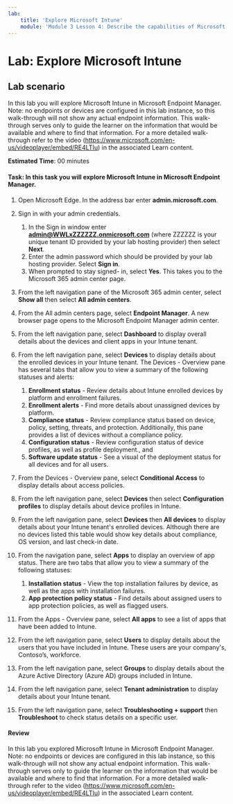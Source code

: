 ```yaml
---
lab:
    title: 'Explore Microsoft Intune'
    module: 'Module 3 Lesson 4: Describe the capabilities of Microsoft security solutions: Describe endpoint security with Microsoft Intune'
---
```



# Lab: Explore Microsoft Intune

## Lab scenario
In this lab you will explore Microsoft Intune in Microsoft Endpoint Manager. Note: no endpoints or devices are configured in this lab instance, so this walk-through will not show any actual endpoint information. This walk-through serves only to guide the learner on the information that would be available and where to find that information.  For a more detailed walk-through refer to the video (https://www.microsoft.com/en-us/videoplayer/embed/RE4LTIu) in the associated Learn content.


**Estimated Time**: 00 minutes

#### Task: In this task you will explore Microsoft Intune in Microsoft Endpoint Manager.


1. Open Microsoft Edge. In the address bar enter **admin.microsoft.com**.

1. Sign in with your admin credentials.
    1. In the Sign in window enter **admin@WWLxZZZZZZ.onmicrosoft.com** (where ZZZZZZ is your unique tenant ID provided by your lab hosting provider) then select **Next**.
    1. Enter the admin password which should be provided by your lab hosting provider. Select **Sign in**.
    1. When prompted to stay signed- in, select **Yes**. This takes you to the Microsoft 365 admin center page.

1. From the left navigation pane of the Microsoft 365 admin center, select **Show all** then select **All admin centers**.

1. From the All admin centers page, select **Endpoint Manager**.  A new browser page opens to the Microsoft Endpoint Manager admin center.

1. From the left navigation pane, select **Dashboard** to display overall details about the devices and client apps in your Intune tenant.

1. From the left navigation pane, select **Devices** to display details about the enrolled devices in your Intune tenant. The Devices - Overview pane has several tabs that allow you to view a summary of the following statuses and alerts:
    1. **Enrollment status** - Review details about Intune enrolled devices by platform and enrollment failures.
    1. **Enrollment alerts** - Find more details about unassigned devices by platform.
    1. **Compliance status** - Review compliance status based on device, policy, setting, threats, and protection. Additionally, this pane provides a list of devices without a compliance policy.
    1. **Configuration status** - Review configuration status of device profiles, as well as profile deployment., and
    1. **Software update status** - See a visual of the deployment status for all devices and for all users.

1. From the Devices - Overview pane, select **Conditional Access** to display details about access policies.

1. From the left navigation pane, select **Devices** then select **Configuration profiles** to display details about device profiles in Intune.

1. From the left navigation pane, select **Devices** then **All devices** to display details about your Intune tenant's enrolled devices.  Although there are no devices listed this table would show key details about compliance, OS version, and last check-in date.

1. From the navigation pane, select **Apps** to display an overview of app status. There are two tabs that allow you to view a summary of the following statuses:
    1. **Installation status** - View the top installation failures by device, as well as the apps with installation failures.
    1. **App protection policy status** - Find details about assigned users to app protection policies, as well as flagged users.

1. From the Apps - Overview pane, select **All apps** to see a list of apps that have been added to Intune.

1. From the left navigation pane, select **Users** to display details about the users that you have included in Intune. These users are your company's, Contoso’s, workforce.

1. From the left navigation pane, select **Groups** to display details about the Azure Active Directory (Azure AD) groups included in Intune. 

1. From the left navigation pane, select **Tenant administration** to display details about your Intune tenant.

1. From the left navigation pane, select **Troubleshooting + support** then **Troubleshoot** to check status details on a specific user.



#### Review
In this lab you explored Microsoft Intune in Microsoft Endpoint Manager. Note: no endpoints or devices are configured in this lab instance, so this walk-through will not show any actual endpoint information. This walk-through serves only to guide the learner on the information that would be available and where to find that information.  For a more detailed walk-through refer to the video (https://www.microsoft.com/en-us/videoplayer/embed/RE4LTIu) in the associated Learn content.
